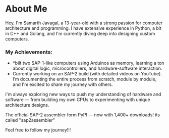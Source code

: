 # About Me

Hey, I'm Samarth Javagal, a 13-year-old with a strong passion for computer architecture and programming. I have extensive experience in Python, a bit in C++ and Golang, and I'm currently diving deep into designing custom computers.

### My Achievements:
- *bilt two SAP-1-like computers using Arduinos as memory, learning a ton about digital logic, microcontrollers, and hardware-software interaction.
- Currently working on an SAP-2 build (with detailed videos on YouTube). I’m documenting the entire process from scratch, module by module, and I'm excited to share my journey with others.

I'm always exploring new ways to push my understanding of hardware and software — from building my own CPUs to experimenting with unique architecture designs.

The official SAP-2 assembler form PyPI — now with 1,400+ downloads! its called "sap2assembler"

Feel free to follow my journey!!!
